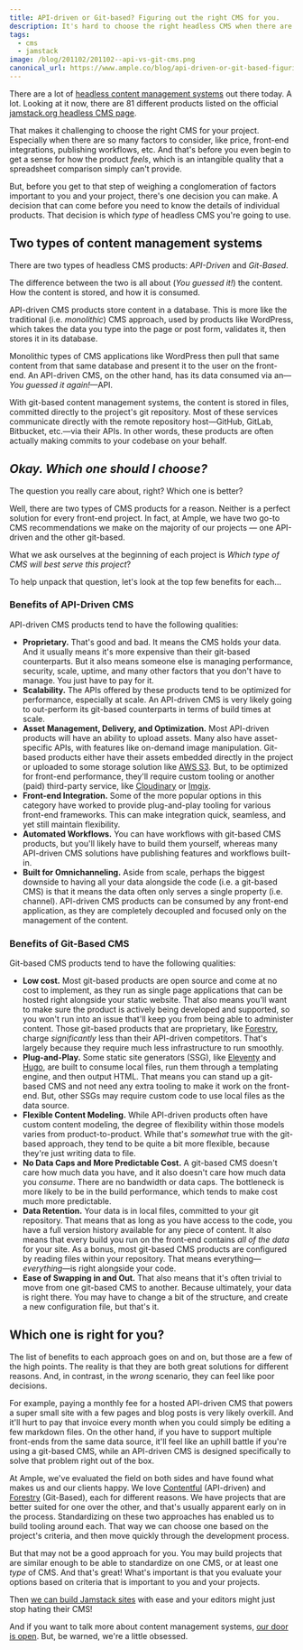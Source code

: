 ```yaml
---
title: API-driven or Git-based? Figuring out the right CMS for you.
description: It's hard to choose the right headless CMS when there are so many options. There's one decision you can make before comparing CMS products.
tags:
  - cms
  - jamstack
image: /blog/201102/201102--api-vs-git-cms.png
canonical_url: https://www.ample.co/blog/api-driven-or-git-based-figuring-out-the-right-cms-for-you
---
```


There are a lot of [headless content management systems](https://www.ample.co/blog/comparing-headless-content-management-systems) out there today. A lot. Looking at it now, there are 81 different products listed on the official [jamstack.org headless CMS page](https://jamstack.org/headless-cms/).

That makes it challenging to choose the right CMS for your project. Especially when there are so many factors to consider, like price, front-end integrations, publishing workflows, etc. And that's before you even begin to get a sense for how the product _feels_, which is an intangible quality that a spreadsheet comparison simply can't provide.

But, before you get to that step of weighing a conglomeration of factors important to you and your project, there's one decision you can make. A decision that can come before you need to know the details of individual products. That decision is which _type_ of headless CMS you're going to use.

## Two types of content management systems

There are two types of headless CMS products: _API-Driven_ and _Git-Based_.

The difference between the two is all about (_You guessed it!_) the content. How the content is stored, and how it is consumed.

API-driven CMS products store content in a database. This is more like the traditional (i.e. _monolithic_) CMS approach, used by products like WordPress, which takes the data you type into the page or post form, validates it, then stores it in its database.

Monolithic types of CMS applications like WordPress then pull that same content from that same database and present it to the user on the front-end. An API-driven CMS, on the other hand, has its data consumed via an—_You guessed it again!_—API.

With git-based content management systems, the content is stored in files, committed directly to the project's git repository. Most of these services communicate directly with the remote repository host—GitHub, GitLab, Bitbucket, etc.—via their APIs. In other words, these products are often actually making commits to your codebase on your behalf.

## _Okay. Which one should I choose?_

The question you really care about, right? Which one is better?

Well, there are two types of CMS products for a reason. Neither is a perfect solution for every front-end project. In fact, at Ample, we have two go-to CMS recommendations we make on the majority of our projects — one API-driven and the other git-based.

What we ask ourselves at the beginning of each project is _Which type of CMS will best serve this project_?

To help unpack that question, let's look at the top few benefits for each...

### Benefits of API-Driven CMS

API-driven CMS products tend to have the following qualities:

- **Proprietary.** That's good and bad. It means the CMS holds your data. And it usually means it's more expensive than their git-based counterparts. But it also means someone else is managing performance, security, scale, uptime, and many other factors that you don't have to manage. You just have to pay for it.
- **Scalability.** The APIs offered by these products tend to be optimized for performance, especially at scale. An API-driven CMS is very likely going to out-perform its git-based counterparts in terms of build times at scale.
- **Asset Management, Delivery, and Optimization.** Most API-driven products will have an ability to upload assets. Many also have asset-specific APIs, with features like on-demand image manipulation. Git-based products either have their assets embedded directly in the project or uploaded to some storage solution like [AWS S3](https://aws.amazon.com/s3/). But, to be optimized for front-end performance, they'll require custom tooling or another (paid) third-party service, like [Cloudinary](https://cloudinary.com/) or [Imgix](https://www.imgix.com/).
- **Front-end Integration.** Some of the more popular options in this category have worked to provide plug-and-play tooling for various front-end frameworks. This can make integration quick, seamless, and yet still maintain flexibility.
- **Automated Workflows.** You can have workflows with git-based CMS products, but you'll likely have to build them yourself, whereas many API-driven CMS solutions have publishing features and workflows built-in.
- **Built for Omnichanneling.** Aside from scale, perhaps the biggest downside to having all your data alongside the code (i.e. a git-based CMS) is that it means the data often only serves a single property (i.e. channel). API-driven CMS products can be consumed by any front-end application, as they are completely decoupled and focused only on the management of the content.

### Benefits of Git-Based CMS

Git-based CMS products tend to have the following qualities:

- **Low cost.** Most git-based products are open source and come at no cost to implement, as they run as single page applications that can be hosted right alongside your static website. That also means you'll want to make sure the product is actively being developed and supported, so you won't run into an issue that'll keep you from being able to administer content. Those git-based products that are proprietary, like [Forestry](https://www.forestry.io/), charge _significantly_ less than their API-driven competitors. That's largely because they require much less infrastructure to run smoothly.
- **Plug-and-Play.** Some static site generators (SSG), like [Eleventy](https://www.11ty.dev/) and [Hugo](https://gohugo.io/), are built to consume local files, run them through a templating engine, and then output HTML. That means you can stand up a git-based CMS and not need any extra tooling to make it work on the front-end. But, other SSGs may require custom code to use local files as the data source.
- **Flexible Content Modeling.** While API-driven products often have custom content modeling, the degree of flexibility within those models varies from product-to-product. While that's _somewhat_ true with the git-based approach, they tend to be quite a bit more flexible, because they're just writing data to file.
- **No Data Caps and More Predictable Cost.** A git-based CMS doesn't care how much data you have, and it also doesn't care how much data you _consume_. There are no bandwidth or data caps. The bottleneck is more likely to be in the build performance, which tends to make cost much more predictable.
- **Data Retention.** Your data is in local files, committed to your git repository. That means that as long as you have access to the code, you have a full version history available for any piece of content. It also means that every build you run on the front-end contains _all of the data_ for your site. As a bonus, most git-based CMS products are configured by reading files within your repository. That means everything—_everything_—is right alongside your code.
- **Ease of Swapping in and Out.** That also means that it's often trivial to move from one git-based CMS to another. Because ultimately, your data is right there. You may have to change a bit of the structure, and create a new configuration file, but that's it.

## Which one is right for you?

The list of benefits to each approach goes on and on, but those are a few of the high points. The reality is that they are both great solutions for different reasons. And, in contrast, in the _wrong_ scenario, they can feel like poor decisions.

For example, paying a monthly fee for a hosted API-driven CMS that powers a super small site with a few pages and blog posts is very likely overkill. And it'll hurt to pay that invoice every month when you could simply be editing a few markdown files. On the other hand, if you have to support multiple front-ends from the same data source, it'll feel like an uphill battle if you're using a git-based CMS, while an API-driven CMS is designed specifically to solve that problem right out of the box.

At Ample, we've evaluated the field on both sides and have found what makes us and our clients happy. We love [Contentful](https://www.contentful.com/) (API-driven) and [Forestry](https://www.forestry.io/) (Git-Based), each for different reasons. We have projects that are better suited for one over the other, and that's usually apparent early on in the process. Standardizing on these two approaches has enabled us to build tooling around each. That way we can choose one based on the project's criteria, and then move quickly through the development process.

But that may not be a good approach for you. You may build projects that are similar enough to be able to standardize on one CMS, or at least one _type_ of CMS. And that's great! What's important is that you evaluate your options based on criteria that is important to you and your projects.

Then [we can build Jamstack sites](https://www.ample.co/jamstack) with ease and your editors might just stop hating their CMS!

And if you want to talk more about content management systems, [our door is open](https://www.ample.co/contact). But, be warned, we're a little obsessed.
